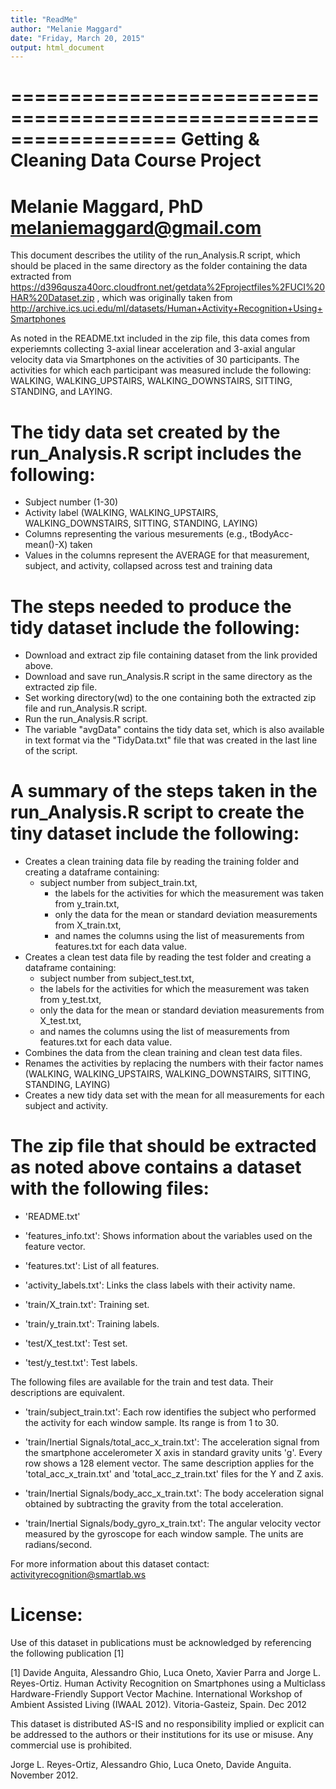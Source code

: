 ```yaml
---
title: "ReadMe"
author: "Melanie Maggard"
date: "Friday, March 20, 2015"
output: html_document
---
```

==================================================================
Getting & Cleaning Data Course Project
==================================================================
Melanie Maggard, PhD
melaniemaggard@gmail.com
==================================================================

This document describes the utility of the run_Analysis.R script, which should be placed in the same directory as the folder containing the data extracted from https://d396qusza40orc.cloudfront.net/getdata%2Fprojectfiles%2FUCI%20HAR%20Dataset.zip , which was originally taken from http://archive.ics.uci.edu/ml/datasets/Human+Activity+Recognition+Using+Smartphones 

As noted in the README.txt included in the zip file, this data comes from experiemnts collecting 3-axial linear acceleration and 3-axial angular velocity data via Smartphones on the activities of 30 participants.  The activities for which each participant was measured include the following: WALKING, WALKING_UPSTAIRS, WALKING_DOWNSTAIRS, SITTING, STANDING, and LAYING.

The tidy data set created by the run_Analysis.R script includes the following:
======================================
- Subject number (1-30)
- Activity label (WALKING, WALKING_UPSTAIRS, WALKING_DOWNSTAIRS, SITTING, STANDING, LAYING)
- Columns representing the various mesurements (e.g., tBodyAcc-mean()-X) taken
- Values in the columns represent the AVERAGE for that measurement, subject, and activity, collapsed across test and training data


The steps needed to produce the tidy dataset include the following:
======================================
- Download and extract zip file containing dataset from the link provided above.
- Download and save run_Analysis.R script in the same directory as the extracted zip file.
- Set working directory(wd) to the one containing both the extracted zip file and run_Analysis.R script.
- Run the run_Analysis.R script.
- The variable "avgData" contains the tidy data set, which is also available in text format via the "TidyData.txt" file that was created in the last line of the script.

A summary of the steps taken in the run_Analysis.R script to create the tiny dataset include the following:
======================================
- Creates a clean training data file by reading the training folder and creating a dataframe containing: 
  - subject number from subject_train.txt, 
	- the labels for the activities for which the measurement was taken from y_train.txt, 
	- only the data for the mean or standard deviation measurements from X_train.txt, 
	- and names the columns using the list of measurements from features.txt for each data value.
- Creates a clean test data file by reading the test folder and creating a dataframe containing: 
	- subject number from subject_test.txt, 
	- the labels for the activities for which the measurement was taken from y_test.txt, 
	- only the data for the mean or standard deviation measurements from X_test.txt, 
	- and names the columns using the list of measurements from features.txt for each data value.
- Combines the data from the clean training and clean test data files.
- Renames the activities by replacing the numbers with their factor names (WALKING, WALKING_UPSTAIRS, WALKING_DOWNSTAIRS, SITTING, STANDING, LAYING)
- Creates a new tidy data set with the mean for all measurements for each subject and activity.


The zip file that should be extracted as noted above contains a dataset with the following files:
=========================================

- 'README.txt'

- 'features_info.txt': Shows information about the variables used on the feature vector.

- 'features.txt': List of all features.

- 'activity_labels.txt': Links the class labels with their activity name.

- 'train/X_train.txt': Training set.

- 'train/y_train.txt': Training labels.

- 'test/X_test.txt': Test set.

- 'test/y_test.txt': Test labels.

The following files are available for the train and test data. Their descriptions are equivalent. 

- 'train/subject_train.txt': Each row identifies the subject who performed the activity for each window sample. Its range is from 1 to 30. 

- 'train/Inertial Signals/total_acc_x_train.txt': The acceleration signal from the smartphone accelerometer X axis in standard gravity units 'g'. Every row shows a 128 element vector. The same description applies for the 'total_acc_x_train.txt' and 'total_acc_z_train.txt' files for the Y and Z axis. 

- 'train/Inertial Signals/body_acc_x_train.txt': The body acceleration signal obtained by subtracting the gravity from the total acceleration. 

- 'train/Inertial Signals/body_gyro_x_train.txt': The angular velocity vector measured by the gyroscope for each window sample. The units are radians/second. 


For more information about this dataset contact: activityrecognition@smartlab.ws

License:
========
Use of this dataset in publications must be acknowledged by referencing the following publication [1] 

[1] Davide Anguita, Alessandro Ghio, Luca Oneto, Xavier Parra and Jorge L. Reyes-Ortiz. Human Activity Recognition on Smartphones using a Multiclass Hardware-Friendly Support Vector Machine. International Workshop of Ambient Assisted Living (IWAAL 2012). Vitoria-Gasteiz, Spain. Dec 2012

This dataset is distributed AS-IS and no responsibility implied or explicit can be addressed to the authors or their institutions for its use or misuse. Any commercial use is prohibited.

Jorge L. Reyes-Ortiz, Alessandro Ghio, Luca Oneto, Davide Anguita. November 2012.
